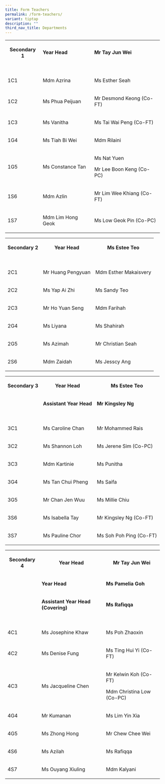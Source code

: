 ```yaml
---
title: Form Teachers
permalink: /form-teachers/
variant: tiptap
description: ""
third_nav_title: Departments
---
```

<table style="minWidth: 75px">
<colgroup>
<col>
<col>
<col>
</colgroup>
<tbody>
<tr>
<th rowspan="1" colspan="1">
<p>Secondary 1</p>
</th>
<td rowspan="1" colspan="1">
<p><strong>Year Head</strong>
</p>
</td>
<td rowspan="1" colspan="1">
<p><strong>Mr Tay Jun Wei</strong>
</p>
</td>
</tr>
<tr>
<td rowspan="1" colspan="1">
<p></p>
</td>
<td rowspan="1" colspan="1">
<p></p>
</td>
<td rowspan="1" colspan="1">
<p></p>
</td>
</tr>
<tr>
<td rowspan="1" colspan="1">
<p>1C1</p>
</td>
<td rowspan="1" colspan="1">
<p>Mdm Azrina</p>
</td>
<td rowspan="1" colspan="1">
<p>Ms Esther Seah</p>
</td>
</tr>
<tr>
<td rowspan="1" colspan="1">
<p>1C2</p>
</td>
<td rowspan="1" colspan="1">
<p>Ms Phua Peijuan</p>
</td>
<td rowspan="1" colspan="1">
<p>Mr Desmond Keong (Co-FT)</p>
</td>
</tr>
<tr>
<td rowspan="1" colspan="1">
<p>1C3</p>
</td>
<td rowspan="1" colspan="1">
<p>Ms Vanitha</p>
</td>
<td rowspan="1" colspan="1">
<p>Ms Tai Wai Peng (Co-FT)</p>
</td>
</tr>
<tr>
<td rowspan="1" colspan="1">
<p>1G4</p>
</td>
<td rowspan="1" colspan="1">
<p>Ms Tiah Bi Wei</p>
</td>
<td rowspan="1" colspan="1">
<p>Mdm Rilaini</p>
</td>
</tr>
<tr>
<td rowspan="1" colspan="1">
<p>1G5</p>
</td>
<td rowspan="1" colspan="1">
<p>Ms Constance Tan</p>
</td>
<td rowspan="1" colspan="1">
<p>Ms Nat Yuen</p>
<p>Mr Lee Boon Keng (Co-PC)</p>
</td>
</tr>
<tr>
<td rowspan="1" colspan="1">
<p>1S6</p>
</td>
<td rowspan="1" colspan="1">
<p>Mdm Azlin</p>
</td>
<td rowspan="1" colspan="1">
<p>Mr Lim Wee Khiang (Co-FT)</p>
</td>
</tr>
<tr>
<td rowspan="1" colspan="1">
<p>1S7</p>
</td>
<td rowspan="1" colspan="1">
<p>Mdm Lim Hong Geok</p>
</td>
<td rowspan="1" colspan="1">
<p>Ms Low Geok Pin (Co-PC)</p>
</td>
</tr>
</tbody>
</table>
<p></p>
<table style="minWidth: 75px">
<colgroup>
<col>
<col>
<col>
</colgroup>
<tbody>
<tr>
<th rowspan="1" colspan="1">
<p>Secondary 2</p>
</th>
<th rowspan="1" colspan="1">
<p>Year Head</p>
</th>
<th rowspan="1" colspan="1">
<p>Ms Estee Teo</p>
</th>
</tr>
<tr>
<td rowspan="1" colspan="1">
<p></p>
</td>
<td rowspan="1" colspan="1">
<p></p>
</td>
<td rowspan="1" colspan="1">
<p></p>
</td>
</tr>
<tr>
<td rowspan="1" colspan="1">
<p>2C1</p>
</td>
<td rowspan="1" colspan="1">
<p>Mr Huang Pengyuan</p>
</td>
<td rowspan="1" colspan="1">
<p>Mdm Esther Makaisvery</p>
</td>
</tr>
<tr>
<td rowspan="1" colspan="1">
<p>2C2</p>
</td>
<td rowspan="1" colspan="1">
<p>Ms Yap Ai Zhi</p>
</td>
<td rowspan="1" colspan="1">
<p>Ms Sandy Teo</p>
</td>
</tr>
<tr>
<td rowspan="1" colspan="1">
<p>2C3</p>
</td>
<td rowspan="1" colspan="1">
<p>Mr Ho Yuan Seng</p>
</td>
<td rowspan="1" colspan="1">
<p>Mdm Farihah</p>
</td>
</tr>
<tr>
<td rowspan="1" colspan="1">
<p>2G4</p>
</td>
<td rowspan="1" colspan="1">
<p>Ms Liyana</p>
</td>
<td rowspan="1" colspan="1">
<p>Ms Shahirah</p>
</td>
</tr>
<tr>
<td rowspan="1" colspan="1">
<p>2G5</p>
</td>
<td rowspan="1" colspan="1">
<p>Ms Azimah</p>
</td>
<td rowspan="1" colspan="1">
<p>Mr Christian Seah</p>
</td>
</tr>
<tr>
<td rowspan="1" colspan="1">
<p>2S6</p>
</td>
<td rowspan="1" colspan="1">
<p>Mdm Zaidah</p>
</td>
<td rowspan="1" colspan="1">
<p>Ms Jesscy Ang</p>
</td>
</tr>
</tbody>
</table>
<p></p>
<table style="minWidth: 75px">
<colgroup>
<col>
<col>
<col>
</colgroup>
<tbody>
<tr>
<th rowspan="1" colspan="1">
<p>Secondary 3</p>
</th>
<th rowspan="1" colspan="1">
<p>Year Head</p>
</th>
<th rowspan="1" colspan="1">
<p>Ms Estee Teo</p>
</th>
</tr>
<tr>
<td rowspan="1" colspan="1">
<p></p>
</td>
<td rowspan="1" colspan="1">
<p><strong>Assistant Year Head</strong>
</p>
</td>
<td rowspan="1" colspan="1">
<p><strong>Mr Kingsley Ng</strong>
</p>
</td>
</tr>
<tr>
<td rowspan="1" colspan="1">
<p></p>
</td>
<td rowspan="1" colspan="1">
<p></p>
</td>
<td rowspan="1" colspan="1">
<p></p>
</td>
</tr>
<tr>
<td rowspan="1" colspan="1">
<p>3C1</p>
</td>
<td rowspan="1" colspan="1">
<p>Ms Caroline Chan</p>
</td>
<td rowspan="1" colspan="1">
<p>Mr Mohammed Rais</p>
</td>
</tr>
<tr>
<td rowspan="1" colspan="1">
<p>3C2</p>
</td>
<td rowspan="1" colspan="1">
<p>Ms Shannon Loh</p>
</td>
<td rowspan="1" colspan="1">
<p>Ms Jerene Sim (Co-PC)</p>
</td>
</tr>
<tr>
<td rowspan="1" colspan="1">
<p>3C3</p>
</td>
<td rowspan="1" colspan="1">
<p>Mdm Kartinie</p>
</td>
<td rowspan="1" colspan="1">
<p>Ms Punitha</p>
</td>
</tr>
<tr>
<td rowspan="1" colspan="1">
<p>3G4</p>
</td>
<td rowspan="1" colspan="1">
<p>Ms Tan Chui Pheng</p>
</td>
<td rowspan="1" colspan="1">
<p>Ms Saifa</p>
</td>
</tr>
<tr>
<td rowspan="1" colspan="1">
<p>3G5</p>
</td>
<td rowspan="1" colspan="1">
<p>Mr Chan Jen Wuu</p>
</td>
<td rowspan="1" colspan="1">
<p>Ms Millie Chiu</p>
</td>
</tr>
<tr>
<td rowspan="1" colspan="1">
<p>3S6</p>
</td>
<td rowspan="1" colspan="1">
<p>Ms Isabella Tay</p>
</td>
<td rowspan="1" colspan="1">
<p>Mr Kingsley Ng (Co-FT)</p>
</td>
</tr>
<tr>
<td rowspan="1" colspan="1">
<p>3S7</p>
</td>
<td rowspan="1" colspan="1">
<p>Ms Pauline Chor</p>
</td>
<td rowspan="1" colspan="1">
<p>Ms Soh Poh Ping (Co-FT)</p>
</td>
</tr>
</tbody>
</table>
<p></p>
<table style="minWidth: 75px">
<colgroup>
<col>
<col>
<col>
</colgroup>
<tbody>
<tr>
<th rowspan="1" colspan="1">
<p>Secondary 4</p>
</th>
<th rowspan="1" colspan="1">
<p>Year Head</p>
</th>
<th rowspan="1" colspan="1">
<p>Mr Tay Jun Wei</p>
</th>
</tr>
<tr>
<td rowspan="1" colspan="1">
<p></p>
</td>
<td rowspan="1" colspan="1">
<p><strong>Year Head</strong>
</p>
</td>
<td rowspan="1" colspan="1">
<p><strong>Ms Pamelia Goh</strong>
</p>
</td>
</tr>
<tr>
<td rowspan="1" colspan="1">
<p></p>
</td>
<td rowspan="1" colspan="1">
<p><strong>Assistant Year Head (Covering)</strong>
</p>
</td>
<td rowspan="1" colspan="1">
<p><strong>Ms Rafiqqa</strong>
</p>
</td>
</tr>
<tr>
<td rowspan="1" colspan="1">
<p></p>
</td>
<td rowspan="1" colspan="1">
<p></p>
</td>
<td rowspan="1" colspan="1">
<p></p>
</td>
</tr>
<tr>
<td rowspan="1" colspan="1">
<p>4C1</p>
</td>
<td rowspan="1" colspan="1">
<p>Ms Josephine Khaw</p>
</td>
<td rowspan="1" colspan="1">
<p>Ms Poh Zhaoxin</p>
</td>
</tr>
<tr>
<td rowspan="1" colspan="1">
<p>4C2</p>
</td>
<td rowspan="1" colspan="1">
<p>Ms Denise Fung</p>
</td>
<td rowspan="1" colspan="1">
<p>Ms Ting Hui Yi (Co-FT)</p>
</td>
</tr>
<tr>
<td rowspan="1" colspan="1">
<p>4C3</p>
</td>
<td rowspan="1" colspan="1">
<p>Ms Jacqueline Chen</p>
</td>
<td rowspan="1" colspan="1">
<p>Mr Kelwin Koh (Co-FT)</p>
<p>Mdm Christina Low (Co-PC)</p>
</td>
</tr>
<tr>
<td rowspan="1" colspan="1">
<p>4G4</p>
</td>
<td rowspan="1" colspan="1">
<p>Mr Kumanan</p>
</td>
<td rowspan="1" colspan="1">
<p>Ms Lim Yin Xia</p>
</td>
</tr>
<tr>
<td rowspan="1" colspan="1">
<p>4G5</p>
</td>
<td rowspan="1" colspan="1">
<p>Ms Zhong Hong</p>
</td>
<td rowspan="1" colspan="1">
<p>Mr Chew Chee Wei</p>
</td>
</tr>
<tr>
<td rowspan="1" colspan="1">
<p>4S6</p>
</td>
<td rowspan="1" colspan="1">
<p>Ms Azilah</p>
</td>
<td rowspan="1" colspan="1">
<p>Ms Rafiqqa</p>
</td>
</tr>
<tr>
<td rowspan="1" colspan="1">
<p>4S7</p>
</td>
<td rowspan="1" colspan="1">
<p>Ms Ouyang Xiuling</p>
</td>
<td rowspan="1" colspan="1">
<p>Mdm Kalyani</p>
</td>
</tr>
</tbody>
</table>
<p></p>